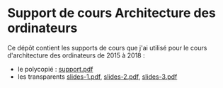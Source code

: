 # Support de cours Architecture des ordinateurs

Ce dépôt contient les supports de cours que j'ai utilisé pour le cours d'architecture des ordinateurs de 2015 à 2018 :

- le polycopié : [support.pdf](https://github.com/jeremyfix/Architecture/blob/main/Support/support.pdf)
- les transparents [slides-1.pdf](https://github.com/jeremyfix/Architecture/blob/main/Slides/slides-1.pdf), [slides-2.pdf](https://github.com/jeremyfix/Architecture/blob/main/Slides/slides-2.pdf), [slides-3.pdf](https://github.com/jeremyfix/Architecture/blob/main/Slides/slides-3.pdf)
